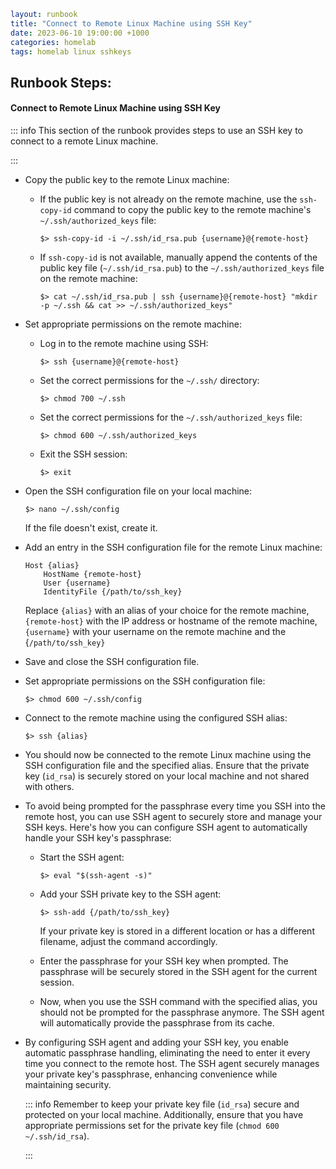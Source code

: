 
```yaml
layout: runbook
title: "Connect to Remote Linux Machine using SSH Key"
date: 2023-06-10 19:00:00 +1000
categories: homelab
tags: homelab linux sshkeys
```

## Runbook Steps:

#### Connect to Remote Linux Machine using SSH Key

::: info
This section of the runbook provides steps to use an SSH key to connect to a remote Linux machine.

:::

- Copy the public key to the remote Linux machine:
  - If the public key is not already on the remote machine, use the `ssh-copy-id` command to copy the public key to the remote machine's `~/.ssh/authorized_keys` file:

    ```
    $> ssh-copy-id -i ~/.ssh/id_rsa.pub {username}@{remote-host}
    ```
  - If `ssh-copy-id` is not available, manually append the contents of the public key file (`~/.ssh/id_rsa.pub`) to the `~/.ssh/authorized_keys` file on the remote machine:

    ```
    $> cat ~/.ssh/id_rsa.pub | ssh {username}@{remote-host} "mkdir -p ~/.ssh && cat >> ~/.ssh/authorized_keys"
    ```
- Set appropriate permissions on the remote machine:
  - Log in to the remote machine using SSH:

    ```
    $> ssh {username}@{remote-host}
    ```
  - Set the correct permissions for the `~/.ssh/` directory:

    ```
    $> chmod 700 ~/.ssh
    ```
  - Set the correct permissions for the `~/.ssh/authorized_keys` file:

    ```
    $> chmod 600 ~/.ssh/authorized_keys
    ```
  - Exit the SSH session:

    ```
    $> exit
    ```
- Open the SSH configuration file on your local machine:

  ```
  $> nano ~/.ssh/config
  ```

  If the file doesn't exist, create it.
- Add an entry in the SSH configuration file for the remote Linux machine:

  ```
  Host {alias}
      HostName {remote-host}
      User {username}
      IdentityFile {/path/to/ssh_key}
  ```

  Replace `{alias}` with an alias of your choice for the remote machine, `{remote-host}` with the IP address or hostname of the remote machine, `{username}` with your username on the remote machine and the {`/path/to/ssh_key}`
- Save and close the SSH configuration file.
- Set appropriate permissions on the SSH configuration file:

  ```
  $> chmod 600 ~/.ssh/config
  ```
- Connect to the remote machine using the configured SSH alias:

  ```
  $> ssh {alias}
  ```
- You should now be connected to the remote Linux machine using the SSH configuration file and the specified alias. Ensure that the private key (`id_rsa`) is securely stored on your local machine and not shared with others.
- To avoid being prompted for the passphrase every time you SSH into the remote host, you can use SSH agent to securely store and manage your SSH keys. Here's how you can configure SSH agent to automatically handle your SSH key's passphrase:
  - Start the SSH agent:

    ```
    $> eval "$(ssh-agent -s)"
    ```
  - Add your SSH private key to the SSH agent:

    ```
    $> ssh-add {/path/to/ssh_key}
    ```

    If your private key is stored in a different location or has a different filename, adjust the command accordingly.
  - Enter the passphrase for your SSH key when prompted. The passphrase will be securely stored in the SSH agent for the current session.
  - Now, when you use the SSH command with the specified alias, you should not be prompted for the passphrase anymore. The SSH agent will automatically provide the passphrase from its cache.
- By configuring SSH agent and adding your SSH key, you enable automatic passphrase handling, eliminating the need to enter it every time you connect to the remote host. The SSH agent securely manages your private key's passphrase, enhancing convenience while maintaining security.

  ::: info
  Remember to keep your private key file (`id_rsa`) secure and protected on your local machine. Additionally, ensure that you have appropriate permissions set for the private key file (`chmod 600 ~/.ssh/id_rsa`).

  :::